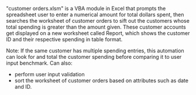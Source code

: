 "customer orders.xlsm" is a VBA module in Excel that prompts the spreadsheet user to enter a numerical amount for total dollars spent, then searches the worksheet of customer orders to sift out the customers whose total spending is greater than the amount given. These customer accounts get displayed on a new worksheet called Report, which shows the customer ID and their respective spending in table format.

Note: If the same customer has multiple spending entries, this automation can look for and total the customer spending before comparing it to user input benchmark.
Can also:
- perform user input validation
- sort the worksheet of customer orders based on attributes such as date and ID.
